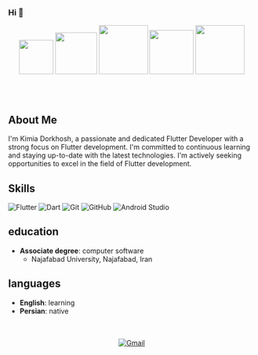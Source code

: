 ### Hi 👋

<!--
**Kimia-AppDev/Kimia-AppDev ** is a ✨ _special_ ✨ repository because its `README.md` (this file) appears on your GitHub profile.

Here are some ideas to get you started:

- 🔭 I’m currently working on ...
- 🌱 I’m currently learning ...
- 👯 I’m looking to collaborate on ...
- 🤔 I’m looking for help with ...
- 💬 Ask me about ...
- 📫 How to reach me: ...
- 😄 Pronouns: ...
- ⚡ Fun fact: ...
-->

<p align="center">
  <img src="https://github.com/mahdidahouei/mahdidahouei/assets/58371632/69870ff3-aee2-4f00-9422-d4bb4da5cf76" width="70">
  <img src="https://upload.wikimedia.org/wikipedia/commons/thumb/c/c6/Dart_logo.png/600px-Dart_logo.png?20220718193800" width="85">
  <img src="https://i.giphy.com/media/KzJkzjggfGN5Py6nkT/200.webp" width="100">  
  <img src="https://static-00.iconduck.com/assets.00/android-studio-icon-486x512-zp9um7zl.png" width="90">
  <img src="https://i.giphy.com/media/IdyAQJVN2kVPNUrojM/200.webp" width="100">
</p>
<br>
<br>

## About Me
I'm Kimia Dorkhosh, a passionate and dedicated Flutter Developer with a strong focus on Flutter development. I'm committed to continuous learning and staying up-to-date with the latest technologies. I'm actively seeking opportunities to excel in the field of Flutter development.

## Skills
![Flutter](https://img.shields.io/badge/Flutter-%230175C2.svg?style=flat&logo=flutter&logoColor=FFFFFF)
![Dart](https://img.shields.io/badge/Dart-%230175C2.svg?style=flat&logo=dart&logoColor=FFFFFF)
![Git](https://img.shields.io/badge/-Git-F05032?style=flat&logo=git&logoColor=FFFFFF)
![GitHub](https://img.shields.io/badge/-GitHub-181717?style=flat&logo=github&logoColor=FFFFFF)
![Android Studio](https://img.shields.io/badge/-AndroidStudio-3DDC84?style=flat&logo=android-studio&logoColor=FFFFFF)

## education
- **Associate degree**: computer software
     - Najafabad University, Najafabad, Iran

## languages
- **English**: learning
- **Persian**: native

</br>
</br>

<div align="center">
  <a href="mailto:kimiadorkhosh@gmail.com">
    <img alt="Gmail" src="https://img.shields.io/badge/-GMAIL-D14836?style=for-the-badge&logo=gmail&logoColor=white" />
  </a>
</div>
